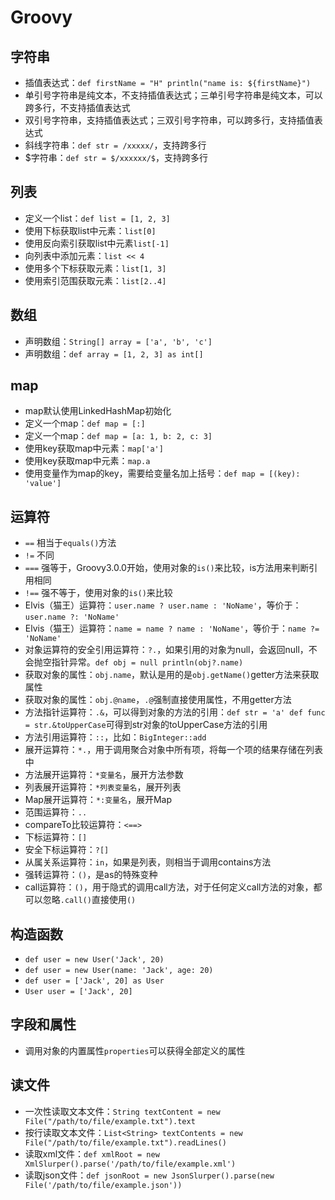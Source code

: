 # Groovy

## 字符串

- 插值表达式：`def firstName = "H" println("name is: ${firstName}")`
- 单引号字符串是纯文本，不支持插值表达式；三单引号字符串是纯文本，可以跨多行，不支持插值表达式
- 双引号字符串，支持插值表达式；三双引号字符串，可以跨多行，支持插值表达式
- 斜线字符串：`def str = /xxxxx/`，支持跨多行
- $字符串：`def str = $/xxxxxx/$`，支持跨多行

## 列表

- 定义一个list：`def list = [1, 2, 3]`
- 使用下标获取list中元素：`list[0]`
- 使用反向索引获取list中元素`list[-1]`
- 向列表中添加元素：`list << 4`
- 使用多个下标获取元素：`list[1, 3]`
- 使用索引范围获取元素：`list[2..4]`

## 数组

- 声明数组：`String[] array = ['a', 'b', 'c']`
- 声明数组：`def array = [1, 2, 3] as int[]`

## map

- map默认使用LinkedHashMap初始化
- 定义一个map：`def map = [:]`
- 定义一个map：`def map = [a: 1, b: 2, c: 3]`
- 使用key获取map中元素：`map['a']`
- 使用key获取map中元素：`map.a`
- 使用变量作为map的key，需要给变量名加上括号：`def map = [(key): 'value']`

## 运算符

- `==` 相当于`equals()`方法
- `!=` 不同
- `===` 强等于，Groovy3.0.0开始，使用对象的`is()`来比较，is方法用来判断引用相同
- `!==` 强不等于，使用对象的`is()`来比较
- Elvis（猫王）运算符：`user.name ? user.name : 'NoName'`，等价于：`user.name ?: 'NoName'`
- Elvis（猫王）运算符：`name = name ? name : 'NoName'`，等价于：`name ?= 'NoName'`
- 对象运算符的安全引用运算符：`?.`，如果引用的对象为null，会返回null，不会抛空指针异常。`def obj = null println(obj?.name)`
- 获取对象的属性：`obj.name`，默认是用的是`obj.getName()`getter方法来获取属性
- 获取对象的属性：`obj.@name`，`.@`强制直接使用属性，不用getter方法
- 方法指针运算符：`.&`，可以得到对象的方法的引用：`def str = 'a' def func = str.&toUpperCase`可得到str对象的toUpperCase方法的引用
- 方法引用运算符：`::`，比如：`BigInteger::add`
- 展开运算符：`*.`，用于调用聚合对象中所有项，将每一个项的结果存储在列表中
- 方法展开运算符：`*变量名`，展开方法参数
- 列表展开运算符：`*列表变量名`，展开列表
- Map展开运算符：`*:变量名`，展开Map
- 范围运算符：`..`
- compareTo比较运算符：`<==>`
- 下标运算符：`[]`
- 安全下标运算符：`?[]`
- 从属关系运算符：`in`，如果是列表，则相当于调用contains方法
- 强转运算符：`()`，是as的特殊变种
- call运算符：`()`，用于隐式的调用call方法，对于任何定义call方法的对象，都可以忽略`.call()`直接使用`()`

## 构造函数

- `def user = new User('Jack', 20)`
- `def user = new User(name: 'Jack', age: 20)`
- `def user = ['Jack', 20] as User`
- `User user = ['Jack', 20]`

## 字段和属性

- 调用对象的内置属性`properties`可以获得全部定义的属性

## 读文件

- 一次性读取文本文件：`String textContent = new File("/path/to/file/example.txt").text`
- 按行读取文本文件：`List<String> textContents = new File("/path/to/file/example.txt").readLines()`
- 读取xml文件：`def xmlRoot = new XmlSlurper().parse('/path/to/file/example.xml')`
- 读取json文件：`def jsonRoot = new JsonSlurper().parse(new File('/path/to/file/example.json'))`